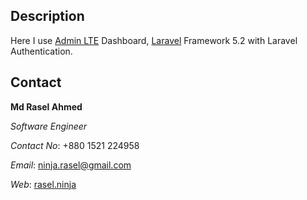 ﻿## Description

Here I use [Admin LTE](https://almsaeedstudio.com/preview) Dashboard, [Laravel](https://laravel.com/) Framework 5.2 with Laravel Authentication.

## Contact

**Md Rasel Ahmed**

*Software Engineer*

*Contact No*: +880 1521 224958

*Email*: ninja.rasel@gmail.com

*Web*: [rasel.ninja](http://rasel.ninja)


